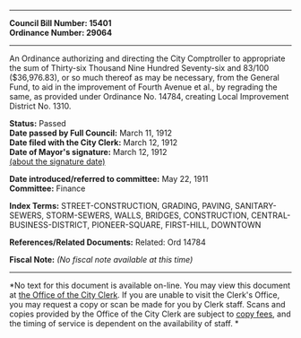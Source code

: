 * * * * *  
  
**Council Bill Number: [](#h0)[](#h2)15401**   
**Ordinance Number: 29064**  
  
* * * * *  
  
An Ordinance authorizing and directing the City Comptroller to appropriate the sum of Thirty-six Thousand Nine Hundred Seventy-six and 83/100 ($36,976.83), or so much thereof as may be necessary, from the General Fund, to aid in the improvement of Fourth Avenue et al., by regrading the same, as provided under Ordinance No. 14784, creating Local Improvement District No. 1310.  
  
**Status:** Passed   
**Date passed by Full Council:** March 11, 1912   
**Date filed with the City Clerk:** March 12, 1912   
**Date of Mayor's signature:** March 12, 1912   
[(about the signature date)](/~public/approvaldate.htm)   
  
  
**Date introduced/referred to committee:** May 22, 1911   
**Committee:** Finance   
  
**Index Terms:** STREET-CONSTRUCTION, GRADING, PAVING, SANITARY-SEWERS, STORM-SEWERS, WALLS, BRIDGES, CONSTRUCTION, CENTRAL-BUSINESS-DISTRICT, PIONEER-SQUARE, FIRST-HILL, DOWNTOWN  
  
**References/Related Documents:** Related: Ord 14784  
  
**Fiscal Note:** *(No fiscal note available at this time)*  
  
* * * * *  
  
*No text for this document is available on-line. You may view this document at [the Office of the City Clerk](http://www.seattle.gov/leg/clerk/contactUs.htm). If you are unable to visit the Clerk's Office, you may request a copy or scan be made for you by Clerk staff. Scans and copies provided by the Office of the City Clerk are subject to [copy fees](http://clerk.seattle.gov/~public/clerkfees.htm), and the timing of service is dependent on the availability of staff. *  
  
  
